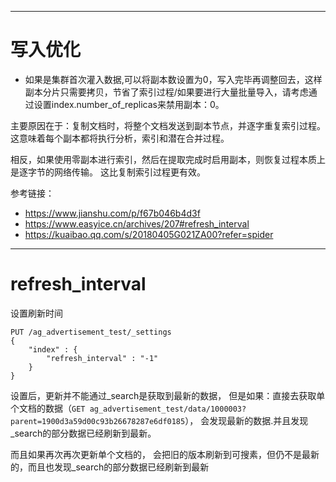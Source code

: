 

---
# 写入优化

- 如果是集群首次灌入数据,可以将副本数设置为0，写入完毕再调整回去，这样副本分片只需要拷贝，节省了索引过程/如果要进行大量批量导入，请考虑通过设置index.number_of_replicas来禁用副本：0。

主要原因在于：复制文档时，将整个文档发送到副本节点，并逐字重复索引过程。这意味着每个副本都将执行分析，索引和潜在合并过程。

相反，如果使用零副本进行索引，然后在提取完成时启用副本，则恢复过程本质上是逐字节的网络传输。 这比复制索引过程更有效。



参考链接：

- https://www.jianshu.com/p/f67b046b4d3f
- https://www.easyice.cn/archives/207#refresh_interval
- https://kuaibao.qq.com/s/20180405G021ZA00?refer=spider

---
# refresh_interval
设置刷新时间
```
PUT /ag_advertisement_test/_settings
{
    "index" : {
        "refresh_interval" : "-1"
    }
}
```
设置后，更新并不能通过_search是获取到最新的数据，
但是如果：直接去获取单个文档的数据（`GET ag_advertisement_test/data/1000003?parent=1900d3a59d00c93b26678287e6df0185`），
会发现最新的数据.并且发现_search的部分数据已经刷新到最新。

而且如果再次再次更新单个文档的， 会把旧的版本刷新到可搜素，但仍不是最新的，而且也发现_search的部分数据已经刷新到最新



